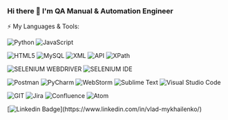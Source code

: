 ### Hi there 👋 I'm QA Manual & Automation Engineer
⚡ My Languages & Tools:

![Python](https://img.shields.io/badge/Python-323330?style=for-the-badge&logo=python&logoColor=blue)
![JavaScript](https://img.shields.io/badge/JavaScript-323330?style=for-the-badge&logo=javascript&logoColor=F7DF1E)

![HTML5](https://img.shields.io/badge/HTML5-005C84?style=for-the-badge&logo=html5&logoColor=white)
![MySQL](https://img.shields.io/badge/MySQL-005C84?style=for-the-badge&logo=mysql&logoColor=white)
![XML](https://img.shields.io/badge/XML-005C84?style=for-the-badge&logo=xml&logoColor=white)
![API](https://img.shields.io/badge/API-005C84?style=for-the-badge&logo=xml&logoColor=white)
![ХPath](https://img.shields.io/badge/ХPath-005C84?style=for-the-badge&logo=xml&logoColor=white)

![SELENIUM WEBDRIVER](https://img.shields.io/badge/Selenium%20WebDriver-1572B6?style=for-the-badge&logo=Selenium&logoColor=white)
![SELENIUM IDE](https://img.shields.io/badge/Selenium%20IDE-1572B6?style=for-the-badge&logo=Selenium&logoColor=white)

![Postman](https://img.shields.io/badge/Postman-FF6C37?style=for-the-badge&logo=Postman&logoColor=white)
![PyCharm](https://img.shields.io/badge/PyCharm-FF6C37?&style=for-the-badge&logo=PyCharm&logoColor=white)
![WebStorm](https://img.shields.io/badge/WebStorm-FF6C37?style=for-the-badge&logo=WebStorm&logoColor=white)
![Sublime Text](https://img.shields.io/badge/Sublime%20Text-FF6C37?style=for-the-badge&logo=Sublime&logoColor=white)
![Visual Studio Code](https://img.shields.io/badge/Visual%20Studio%20Code-FF6C37?style=for-the-badge&logo=VisualStudioCode&logoColor=white)

![GIT](https://img.shields.io/badge/GIT-0052CC?style=for-the-badge&logo=git&logoColor=white)
![Jira](https://img.shields.io/badge/Jira-0052CC?style=for-the-badge&logo=Jira&logoColor=white)
![Confluence](https://img.shields.io/badge/Confluence-0052CC?style=for-the-badge&logo=Confluence&logoColor=white)
![Atom](https://img.shields.io/badge/Atom-0052CC?style=for-the-badge&logo=Atom&logoColor=white)

[![Linkedin Badge](https://img.shields.io/badge/-VladMykhailenko-blue?style=flat-square&logo=Linkedin&logoColor=white&link=[https://www.linkedin.com/in/vlad-mykhailenko/](https://www.linkedin.com/in/vlad-mykhailenko/))](https://www.linkedin.com/in/vlad-mykhailenko/)

